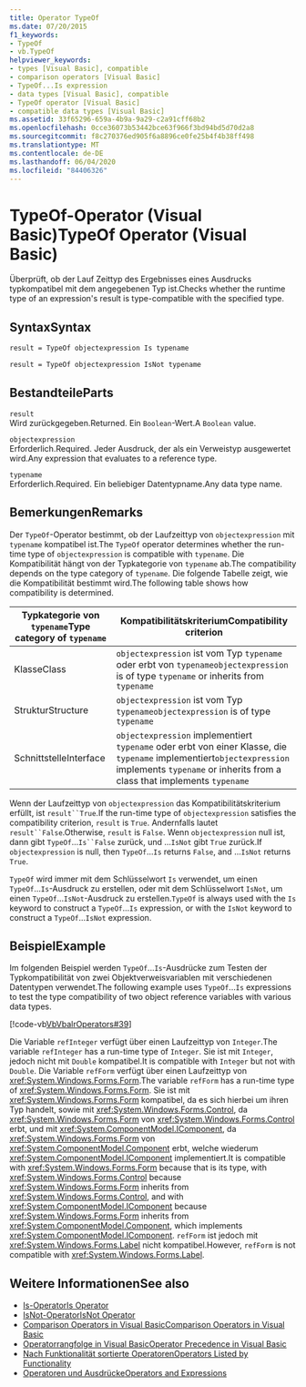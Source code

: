 ```yaml
---
title: Operator TypeOf
ms.date: 07/20/2015
f1_keywords:
- TypeOf
- vb.TypeOf
helpviewer_keywords:
- types [Visual Basic], compatible
- comparison operators [Visual Basic]
- TypeOf...Is expression
- data types [Visual Basic], compatible
- TypeOf operator [Visual Basic]
- compatible data types [Visual Basic]
ms.assetid: 33f65296-659a-4b9a-9a29-c2a91cff68b2
ms.openlocfilehash: 0cce36073b53442bce63f966f3bd94bd5d70d2a8
ms.sourcegitcommit: f8c270376ed905f6a8896ce0fe25b4f4b38ff498
ms.translationtype: MT
ms.contentlocale: de-DE
ms.lasthandoff: 06/04/2020
ms.locfileid: "84406326"
---
```

# <a name="typeof-operator-visual-basic"></a><span data-ttu-id="3d1e6-102">TypeOf-Operator (Visual Basic)</span><span class="sxs-lookup"><span data-stu-id="3d1e6-102">TypeOf Operator (Visual Basic)</span></span>
<span data-ttu-id="3d1e6-103">Überprüft, ob der Lauf Zeittyp des Ergebnisses eines Ausdrucks typkompatibel mit dem angegebenen Typ ist.</span><span class="sxs-lookup"><span data-stu-id="3d1e6-103">Checks whether the runtime type of an expression's result is type-compatible with the specified type.</span></span>
  
## <a name="syntax"></a><span data-ttu-id="3d1e6-104">Syntax</span><span class="sxs-lookup"><span data-stu-id="3d1e6-104">Syntax</span></span>  
  
```vb  
result = TypeOf objectexpression Is typename  
```  
  
```vb  
result = TypeOf objectexpression IsNot typename  
```  
  
## <a name="parts"></a><span data-ttu-id="3d1e6-105">Bestandteile</span><span class="sxs-lookup"><span data-stu-id="3d1e6-105">Parts</span></span>  
 `result`  
 <span data-ttu-id="3d1e6-106">Wird zurückgegeben.</span><span class="sxs-lookup"><span data-stu-id="3d1e6-106">Returned.</span></span> <span data-ttu-id="3d1e6-107">Ein `Boolean`-Wert.</span><span class="sxs-lookup"><span data-stu-id="3d1e6-107">A `Boolean` value.</span></span>  
  
 `objectexpression`  
 <span data-ttu-id="3d1e6-108">Erforderlich.</span><span class="sxs-lookup"><span data-stu-id="3d1e6-108">Required.</span></span> <span data-ttu-id="3d1e6-109">Jeder Ausdruck, der als ein Verweistyp ausgewertet wird.</span><span class="sxs-lookup"><span data-stu-id="3d1e6-109">Any expression that evaluates to a reference type.</span></span>  
  
 `typename`  
 <span data-ttu-id="3d1e6-110">Erforderlich.</span><span class="sxs-lookup"><span data-stu-id="3d1e6-110">Required.</span></span> <span data-ttu-id="3d1e6-111">Ein beliebiger Datentypname.</span><span class="sxs-lookup"><span data-stu-id="3d1e6-111">Any data type name.</span></span>  
  
## <a name="remarks"></a><span data-ttu-id="3d1e6-112">Bemerkungen</span><span class="sxs-lookup"><span data-stu-id="3d1e6-112">Remarks</span></span>  
 <span data-ttu-id="3d1e6-113">Der `TypeOf`-Operator bestimmt, ob der Laufzeittyp von `objectexpression` mit `typename` kompatibel ist.</span><span class="sxs-lookup"><span data-stu-id="3d1e6-113">The `TypeOf` operator determines whether the run-time type of `objectexpression` is compatible with `typename`.</span></span> <span data-ttu-id="3d1e6-114">Die Kompatibilität hängt von der Typkategorie von `typename` ab.</span><span class="sxs-lookup"><span data-stu-id="3d1e6-114">The compatibility depends on the type category of `typename`.</span></span> <span data-ttu-id="3d1e6-115">Die folgende Tabelle zeigt, wie die Kompatibilität bestimmt wird.</span><span class="sxs-lookup"><span data-stu-id="3d1e6-115">The following table shows how compatibility is determined.</span></span>  
  
|<span data-ttu-id="3d1e6-116">Typkategorie von `typename`</span><span class="sxs-lookup"><span data-stu-id="3d1e6-116">Type category of `typename`</span></span>|<span data-ttu-id="3d1e6-117">Kompatibilitätskriterium</span><span class="sxs-lookup"><span data-stu-id="3d1e6-117">Compatibility criterion</span></span>|  
|---------------------------------|-----------------------------|  
|<span data-ttu-id="3d1e6-118">Klasse</span><span class="sxs-lookup"><span data-stu-id="3d1e6-118">Class</span></span>|<span data-ttu-id="3d1e6-119">`objectexpression` ist vom Typ `typename` oder erbt von `typename`</span><span class="sxs-lookup"><span data-stu-id="3d1e6-119">`objectexpression` is of type `typename` or inherits from `typename`</span></span>|  
|<span data-ttu-id="3d1e6-120">Struktur</span><span class="sxs-lookup"><span data-stu-id="3d1e6-120">Structure</span></span>|<span data-ttu-id="3d1e6-121">`objectexpression` ist vom Typ `typename`</span><span class="sxs-lookup"><span data-stu-id="3d1e6-121">`objectexpression` is of type `typename`</span></span>|  
|<span data-ttu-id="3d1e6-122">Schnittstelle</span><span class="sxs-lookup"><span data-stu-id="3d1e6-122">Interface</span></span>|<span data-ttu-id="3d1e6-123">`objectexpression` implementiert `typename` oder erbt von einer Klasse, die `typename` implementiert</span><span class="sxs-lookup"><span data-stu-id="3d1e6-123">`objectexpression` implements `typename` or inherits from a class that implements `typename`</span></span>|  
  
 <span data-ttu-id="3d1e6-124">Wenn der Laufzeittyp von `objectexpression` das Kompatibilitätskriterium erfüllt, ist `result``True`.</span><span class="sxs-lookup"><span data-stu-id="3d1e6-124">If the run-time type of `objectexpression` satisfies the compatibility criterion, `result` is `True`.</span></span> <span data-ttu-id="3d1e6-125">Andernfalls lautet `result``False`.</span><span class="sxs-lookup"><span data-stu-id="3d1e6-125">Otherwise, `result` is `False`.</span></span>  <span data-ttu-id="3d1e6-126">Wenn `objectexpression` null ist, dann gibt `TypeOf`...`Is``False` zurück, und ...`IsNot` gibt `True` zurück.</span><span class="sxs-lookup"><span data-stu-id="3d1e6-126">If `objectexpression` is null, then `TypeOf`...`Is` returns `False`, and ...`IsNot` returns `True`.</span></span>  
  
 <span data-ttu-id="3d1e6-127">`TypeOf` wird immer mit dem Schlüsselwort `Is` verwendet, um einen `TypeOf`...`Is`-Ausdruck zu erstellen, oder mit dem Schlüsselwort `IsNot`, um einen `TypeOf`...`IsNot`-Ausdruck zu erstellen.</span><span class="sxs-lookup"><span data-stu-id="3d1e6-127">`TypeOf` is always used with the `Is` keyword to construct a `TypeOf`...`Is` expression, or with the `IsNot` keyword to construct a `TypeOf`...`IsNot` expression.</span></span>  
  
## <a name="example"></a><span data-ttu-id="3d1e6-128">Beispiel</span><span class="sxs-lookup"><span data-stu-id="3d1e6-128">Example</span></span>  
 <span data-ttu-id="3d1e6-129">Im folgenden Beispiel werden `TypeOf`...`Is`-Ausdrücke zum Testen der Typkompatibilität von zwei Objektverweisvariablen mit verschiedenen Datentypen verwendet.</span><span class="sxs-lookup"><span data-stu-id="3d1e6-129">The following example uses `TypeOf`...`Is` expressions to test the type compatibility of two object reference variables with various data types.</span></span>  
  
 [!code-vb[VbVbalrOperators#39](~/samples/snippets/visualbasic/VS_Snippets_VBCSharp/VbVbalrOperators/VB/Class1.vb#39)]  
  
 <span data-ttu-id="3d1e6-130">Die Variable `refInteger` verfügt über einen Laufzeittyp von `Integer`.</span><span class="sxs-lookup"><span data-stu-id="3d1e6-130">The variable `refInteger` has a run-time type of `Integer`.</span></span> <span data-ttu-id="3d1e6-131">Sie ist mit `Integer`, jedoch nicht mit `Double` kompatibel.</span><span class="sxs-lookup"><span data-stu-id="3d1e6-131">It is compatible with `Integer` but not with `Double`.</span></span> <span data-ttu-id="3d1e6-132">Die Variable `refForm` verfügt über einen Laufzeittyp von <xref:System.Windows.Forms.Form>.</span><span class="sxs-lookup"><span data-stu-id="3d1e6-132">The variable `refForm` has a run-time type of <xref:System.Windows.Forms.Form>.</span></span> <span data-ttu-id="3d1e6-133">Sie ist mit <xref:System.Windows.Forms.Form> kompatibel, da es sich hierbei um ihren Typ handelt, sowie mit <xref:System.Windows.Forms.Control>, da <xref:System.Windows.Forms.Form> von <xref:System.Windows.Forms.Control> erbt, und mit <xref:System.ComponentModel.IComponent>, da <xref:System.Windows.Forms.Form> von <xref:System.ComponentModel.Component> erbt, welche wiederum <xref:System.ComponentModel.IComponent> implementiert.</span><span class="sxs-lookup"><span data-stu-id="3d1e6-133">It is compatible with <xref:System.Windows.Forms.Form> because that is its type, with <xref:System.Windows.Forms.Control> because <xref:System.Windows.Forms.Form> inherits from <xref:System.Windows.Forms.Control>, and with <xref:System.ComponentModel.IComponent> because <xref:System.Windows.Forms.Form> inherits from <xref:System.ComponentModel.Component>, which implements <xref:System.ComponentModel.IComponent>.</span></span> <span data-ttu-id="3d1e6-134">`refForm` ist jedoch mit <xref:System.Windows.Forms.Label> nicht kompatibel.</span><span class="sxs-lookup"><span data-stu-id="3d1e6-134">However, `refForm` is not compatible with <xref:System.Windows.Forms.Label>.</span></span>  
  
## <a name="see-also"></a><span data-ttu-id="3d1e6-135">Weitere Informationen</span><span class="sxs-lookup"><span data-stu-id="3d1e6-135">See also</span></span>

- [<span data-ttu-id="3d1e6-136">Is-Operator</span><span class="sxs-lookup"><span data-stu-id="3d1e6-136">Is Operator</span></span>](is-operator.md)
- [<span data-ttu-id="3d1e6-137">IsNot-Operator</span><span class="sxs-lookup"><span data-stu-id="3d1e6-137">IsNot Operator</span></span>](isnot-operator.md)
- [<span data-ttu-id="3d1e6-138">Comparison Operators in Visual Basic</span><span class="sxs-lookup"><span data-stu-id="3d1e6-138">Comparison Operators in Visual Basic</span></span>](../../programming-guide/language-features/operators-and-expressions/comparison-operators.md)
- [<span data-ttu-id="3d1e6-139">Operatorrangfolge in Visual Basic</span><span class="sxs-lookup"><span data-stu-id="3d1e6-139">Operator Precedence in Visual Basic</span></span>](operator-precedence.md)
- [<span data-ttu-id="3d1e6-140">Nach Funktionalität sortierte Operatoren</span><span class="sxs-lookup"><span data-stu-id="3d1e6-140">Operators Listed by Functionality</span></span>](operators-listed-by-functionality.md)
- [<span data-ttu-id="3d1e6-141">Operatoren und Ausdrücke</span><span class="sxs-lookup"><span data-stu-id="3d1e6-141">Operators and Expressions</span></span>](../../programming-guide/language-features/operators-and-expressions/index.md)

